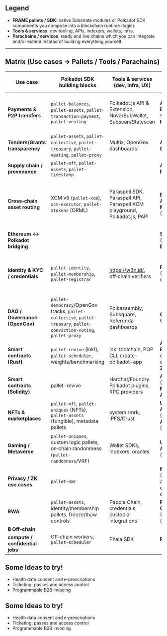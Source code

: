 ## Legend
- **FRAME pallets / SDK**: native Substrate modules or Polkadot SDK components you compose into a blockchain runtime (logic).
- **Tools & services**: dev tooling, APIs, indexers, wallets, infra.
- **Parachains / services**: ready and live chains which you can integrate and/or extend instead of building everything yourself.

---

## Matrix (Use cases → Pallets / Tools / Parachains)

| Use case | Polkadot SDK building blocks | Tools & services (dev, infra, UX) | Parachains / products (examples) | Notes |
|---|---|---|---|---|
| **Payments & P2P transfers** | `pallet-balances`, `pallet-assets`, `pallet-transaction-payment`, `pallet-vesting` | Polkadot.js API & Extension, Nova/SubWallet, Subscan/Statescan | **Asset Hub**, **Bifrost** (liquid staking tokens), **Hydration** (DEX) | Prefer multi‑asset via `pallet-assets` for fungibles; use Asset Hub for canonical issuance + XCM distribution. |
| **Tenders/Grants transparency** | `pallet-assets`, `pallet-collective`, `pallet-treasury`, `pallet-vesting`, `pallet-proxy` | Multix, OpenGov dashboards | **Asset Hub**, **Collectives chain** |  |
| **Supply chain / provenance** | `pallet-nft`, `pallet-assets`, `pallet-timestamp` |  | **Asset Hub**, **People Chain** |  |
| **Cross‑chain asset routing** | XCM v5 (`pallet-xcm`), `xcm-executor`, `pallet-xtokens` (ORML) | Paraspell SDK, Paraspell API, Paraspell XCM playground, Polkadot.js, PAPI | **Bridge Hub**, **Asset Hub**, **Moonbeam** (XC‑20), **Bifrost** | Use buy‑execution/fee payment assets carefully; prefer assets registered on Asset Hub for widespread acceptance. |
| **Ethereum ↔ Polkadot bridging** |  |  | **Snowbridge** (ETH↔Polkadot), **Bridge Hub** |  |
| **Identity & KYC / credentials** | `pallet-identity`, `pallet-membership`, `pallet-registrar` | https://w3n.id/, off‑chain verifiers | **People chain** (DIDs & verifiable credentials), **KILT** | Keep PII off‑chain; store hashes/attestations on‑chain, present credentials off‑chain when possible. |
| **DAO / Governance (OpenGov)** | `pallet-democracy`/OpenGov tracks, `pallet-collective`, `pallet-treasury`, `pallet-conviction-voting`, `pallet-proxy` | Polkassembly, Subsquare, Referenda dashboards | **Collectives**, OpenGov |  |
| **Smart contracts (Rust)** | `pallet-revive` (ink!), `pallet-scheduler`, weights/benchmarking | ink! toolchain, POP CLI, create-polkadot-app | **Astar** (Wasm), **Phala** (off‑chain compute for contracts), **Aleph Zero** |  |
| **Smart contracts (Solidity)** | pallet-revive | Hardhat/Foundry Polkadot plugins, RPC providers | **AssetHub** (Kusama, Paseo), **Moonbeam**, **Astar** (EVM) |  |
| **NFTs & marketplaces** | `pallet-nft`, `pallet-uniques` (NFTs), `pallet-assets` (fungible), metadata pallets | system.rmrk, IPFS/Crust | **Unique Network**, **Asset Hub** (NFTs), **Astar**/**Moonbeam** (EVM NFTs) | Use `pallet-nft` for native NFTs; RMRK adds composability on compatible chains. |
| **Gaming / Metaverse** | `pallet-uniques`, custom logic pallets, on‑chain randomness (`pallet-randomness`/VRF) | Wallet SDKs, indexers, oracles | **Unique Network**, **Astar**, **Crust** (storage) | Keep heavy assets off‑chain; commit proofs/hashes on‑chain. |
| **Privacy / ZK use cases** | `pallet-mmr` |  | **Manta Network** (privacy & zk apps), **Phala** (TEE off‑chain compute) | Combine on‑chain verifiers with off‑chain proving for UX. |
| **RWA** | `pallet-assets`, identity/membership pallets, freeze/thaw controls | People Chain, credentials, custodial integrations | **Peaq Network**, **Centrifuge** (RWA), **Pendulum** (forex rails) |  |
| **🔒 Off‑chain compute / confidential jobs** | Off‑chain workers, `pallet-scheduler` | Phala SDK | **Phala Network** | Route sensitive workloads to TEEs; commit results on‑chain. |


## Some Ideas to try!
- Health data consent and e‑prescriptions
- Ticketing, passes and access control 
- Programmable B2B invocing

## Some Ideas to try!
- Health data consent and e‑prescriptions
- Ticketing, passes and access control 
- Programmable B2B invocing

